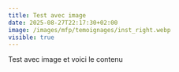 ```yaml
---
title: Test avec image
date: 2025-08-27T22:17:30+02:00
image: /images/mfp/temoignages/inst_right.webp
visible: true
---
```

T﻿est avec image et voici le contenu
